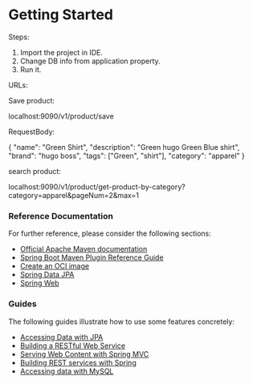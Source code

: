 # Getting Started

Steps:

1. Import the project in IDE. 
2. Change DB info from application property. 
3. Run it. 

URLs:

Save product:

localhost:9090/v1/product/save

RequestBody:

{
"name": "Green Shirt",
"description": "Green hugo Green Blue shirt",
"brand": "hugo boss",
"tags": ["Green", "shirt"],
"category": "apparel"
}



search product:

localhost:9090/v1/product/get-product-by-category?category=apparel&pageNum=2&max=1












### Reference Documentation

For further reference, please consider the following sections:

* [Official Apache Maven documentation](https://maven.apache.org/guides/index.html)
* [Spring Boot Maven Plugin Reference Guide](https://docs.spring.io/spring-boot/docs/2.7.0/maven-plugin/reference/html/)
* [Create an OCI image](https://docs.spring.io/spring-boot/docs/2.7.0/maven-plugin/reference/html/#build-image)
* [Spring Data JPA](https://docs.spring.io/spring-boot/docs/2.7.0/reference/htmlsingle/#boot-features-jpa-and-spring-data)
* [Spring Web](https://docs.spring.io/spring-boot/docs/2.7.0/reference/htmlsingle/#boot-features-developing-web-applications)

### Guides

The following guides illustrate how to use some features concretely:

* [Accessing Data with JPA](https://spring.io/guides/gs/accessing-data-jpa/)
* [Building a RESTful Web Service](https://spring.io/guides/gs/rest-service/)
* [Serving Web Content with Spring MVC](https://spring.io/guides/gs/serving-web-content/)
* [Building REST services with Spring](https://spring.io/guides/tutorials/bookmarks/)
* [Accessing data with MySQL](https://spring.io/guides/gs/accessing-data-mysql/)

